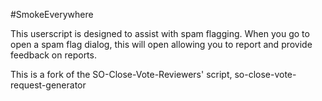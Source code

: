 #SmokeEverywhere

This userscript is designed to assist with spam flagging. When you go to open a spam flag dialog, this will open allowing you to report and provide feedback on reports.

This is a fork of the SO-Close-Vote-Reviewers' script, so-close-vote-request-generator
